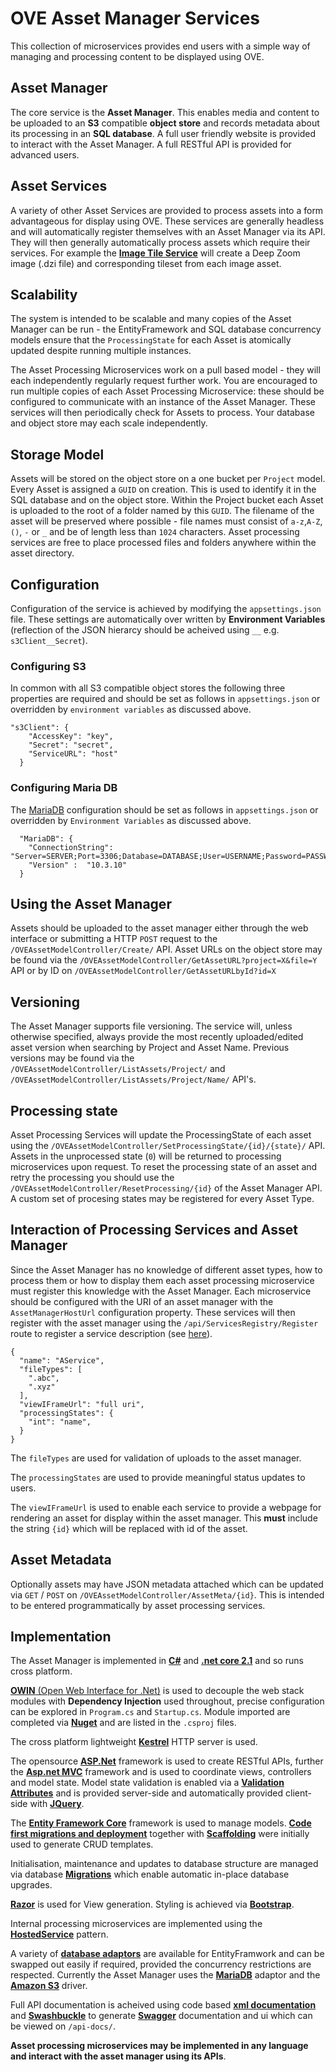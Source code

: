 # OVE Asset Manager Services

This collection of microservices provides end users with a simple way of managing and processing content to be displayed using OVE. 

## Asset Manager

The core service is the **Asset Manager**. This enables media and content to be uploaded to an **S3** compatible **object store** and records metadata about its processing in an **SQL database**. A full user friendly website is provided to interact with the Asset Manager. A full RESTful API is provided for advanced users.  

## Asset Services

A variety of other Asset Services are provided to process assets into a form advantageous for display using OVE. These services are generally headless and will automatically register themselves with an Asset Manager via its API. They will then generally automatically process assets which require their services. For example the [**Image Tile Service**](https://github.com/ove/ove-asset-services/blob/master/packages/ove-service-imagetiles/README.MD) will create a Deep Zoom image (.dzi file) and corresponding tileset from each image asset. 

## Scalability

The system is intended to be scalable and many copies of the Asset Manager can be run - the EntityFramework and SQL database concurrency models ensure that the ``ProcessingState`` for each Asset is atomically updated despite running multiple instances. 

The Asset Processing Microservices work on a pull based model - they will each independently regularly request further work. You are encouraged to run multiple copies of each Asset Processing Microservice: these should be configured to communicate with an instance of the Asset Manager. These services will then periodically check for Assets to process. Your database and object store may each scale independently. 

## Storage Model

Assets will be stored on the object store on a one bucket per `Project` model. Every Asset is assigned a ``GUID`` on creation. This is used to identify it in the SQL database and on the object store. Within the Project bucket each Asset is uploaded to the root of a folder named by this ``GUID``. The filename of the asset will be preserved where possible - file names must consist of `a-z`,`A-Z`, `()`, `-` or `_` and be of length less than `1024` characters. Asset processing services are free to place processed files and folders anywhere within the asset directory. 

## Configuration

Configuration of the service is achieved by modifying the ``appsettings.json`` file. These settings are automatically over written by **Environment Variables** (reflection of the JSON hierarcy should be acheived using ``__`` e.g. ``s3Client__Secret``). 

### Configuring S3

In common with all S3 compatible object stores the following three properties are required and should be set as follows in ``appsettings.json`` or overridden by ``environment variables`` as discussed above.

```  
"s3Client": {
    "AccessKey": "key",
    "Secret": "secret",
    "ServiceURL": "host"
  }
 ```
 
### Configuring Maria DB
The [MariaDB](https://mariadb.org/) configuration should be set as follows in `appsettings.json` or overridden by ``Environment Variables`` as discussed above. 

```
  "MariaDB": { 
    "ConnectionString": "Server=SERVER;Port=3306;Database=DATABASE;User=USERNAME;Password=PASSWORD;", 
    "Version" :  "10.3.10"  
  }
```

## Using the Asset Manager

Assets should be uploaded to the asset manager either through the web interface or submitting a HTTP `POST` request to the `/OVEAssetModelController/Create/` API. 
Asset URLs on the object store may be found via the `/OVEAssetModelController/GetAssetURL?project=X&file=Y` API or by ID on  `/OVEAssetModelController/GetAssetURLbyId?id=X`

## Versioning

The Asset Manager supports file versioning. The service will, unless otherwise specified, always provide the most recently uploaded/edited asset version when searching by Project and Asset Name. Previous versions may be found via the `/OVEAssetModelController/ListAssets/Project/` and `/OVEAssetModelController/ListAssets/Project/Name/` API's.

## Processing state

Asset Processing Services will update the ProcessingState of each asset using the ``/OVEAssetModelController/SetProcessingState/{id}/{state}/`` API. Assets in the unprocessed state (`0`) will be returned to processing microservices upon request. To reset the processing state of an asset and retry the processing you should use the ``/OVEAssetModelController/ResetProcessing/{id}`` of the Asset Manager API. A custom set of procesing states may be registered for every Asset Type. 

## Interaction of Processing Services and Asset Manager

Since the Asset Manager has no knowledge of different asset types, how to process them or how to display them each asset processing microservice must register this knowledge with the Asset Manager. Each microservice should be configured with the URI of an asset manager with the `AssetManagerHostUrl` configuration property. These services will then register with the asset manager using the `/api/ServicesRegistry/Register` route to register a service description (see [here](https://github.com/ove/ove-asset-services/blob/master/packages/ove-asset-manager/src/OVE.Service.AssetManager/Domain/OVEService.cs)). 

```
{
  "name": "AService",
  "fileTypes": [
    ".abc",
    ".xyz"
  ],
  "viewIFrameUrl": "full uri",
  "processingStates": {
    "int": "name",
  }
}
```

The `fileTypes` are used for validation of uploads to the asset manager.

The `processingStates` are used to provide meaningful status updates to users.

The `viewIFrameUrl` is used to enable each service to provide a webpage for rendering an asset for display within the asset manager. This **must** include the string ``{id}`` which will be replaced with id of the asset. 

## Asset Metadata

Optionally assets may have JSON metadata attached which can be updated via `GET` / `POST` on `/OVEAssetModelController/AssetMeta/{id}`. This is intended to be entered programmatically by asset processing services. 

## Implementation 

The Asset Manager is implemented in [**C#**](https://github.com/dotnet/roslyn) and [**.net core 2.1**](https://blogs.msdn.microsoft.com/dotnet/2018/05/30/announcing-net-core-2-1/) and so runs cross platform. 

[**OWIN** (Open Web Interface for .Net)](http://owin.org/) is used to decouple the web stack modules with **Dependency Injection** used throughout, precise configuration can be explored in `Program.cs` and `Startup.cs`. Module imported are completed via [**Nuget**](www.nuget.org) and are listed in the `.csproj` files. 

The cross platform lightweight [**Kestrel**](https://github.com/aspnet/KestrelHttpServer) HTTP server is used. 

The opensource [**ASP.Net**](https://github.com/aspnet/AspNetCore) framework is used to create RESTful APIs, further the [**Asp.net MVC**](https://github.com/aspnet/Mvc) framework and is used to coordinate views, controllers and model state. Model state validation is enabled via a [**Validation Attributes**](https://docs.microsoft.com/en-us/aspnet/core/mvc/models/validation?view=aspnetcore-2.1) and is provided server-side and automatically provided client-side with [**JQuery**](https://jquery.com/). 

The [**Entity Framework Core**](https://github.com/aspnet/EntityFrameworkCore) framework is used to manage models. [**Code first migrations and deployment**](https://docs.microsoft.com/en-us/aspnet/mvc/overview/getting-started/getting-started-with-ef-using-mvc/migrations-and-deployment-with-the-entity-framework-in-an-asp-net-mvc-application) together with [**Scaffolding**](https://docs.microsoft.com/en-us/aspnet/mvc/overview/older-versions/hands-on-labs/aspnet-mvc-4-entity-framework-scaffolding-and-migrations) were initially used to generate CRUD templates. 

Initialisation, maintenance and updates to database structure are managed via database [**Migrations**](https://docs.microsoft.com/en-us/aspnet/mvc/overview/getting-started/getting-started-with-ef-using-mvc/migrations-and-deployment-with-the-entity-framework-in-an-asp-net-mvc-application) which enable automatic in-place database upgrades. 

[**Razor**](https://docs.microsoft.com/en-us/aspnet/core/mvc/views/razor?view=aspnetcore-2.1) is used for View generation. Styling is achieved via [**Bootstrap**](https://getbootstrap.com/docs/4.1/getting-started/introduction/). 

Internal processing microservices are implemented using the [**HostedService**](https://blogs.msdn.microsoft.com/cesardelatorre/2017/11/18/implementing-background-tasks-in-microservices-with-ihostedservice-and-the-backgroundservice-class-net-core-2-x/) pattern.

A variety of [**database adaptors**](https://docs.microsoft.com/en-us/ef/core/providers/) are available for EntityFramwork and can be swapped out easily if required, provided the concurrency restrictions are respected. Currently the Asset Manager uses the [**MariaDB**](https://www.nuget.org/packages/Pomelo.EntityFrameworkCore.MySql) adaptor and the [**Amazon S3**](https://www.nuget.org/packages/Amazon.S3/) driver. 

Full API documentation is acheived using code based [**xml documentation**](https://docs.microsoft.com/en-us/dotnet/csharp/codedoc) and [**Swashbuckle**](https://github.com/domaindrivendev/Swashbuckle) to generate [**Swagger**](https://swagger.io/) documentation and ui which can be viewed on `/api-docs/`. 

**Asset processing microservices may be implemented in any language and interact with the asset manager using its APIs**. 
